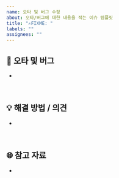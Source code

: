 ```yaml
---
name: 오타 및 버그 수정
about: 오타/버그에 대한 내용을 적는 이슈 템플릿
title: "✍️FIXME: "
labels: ""
assignees: ""
---
```


## 🐞 오타 및 버그

-

<br/>

## 💡 해결 방법 / 의견

-

<br/>

## 🌐 참고 자료

-